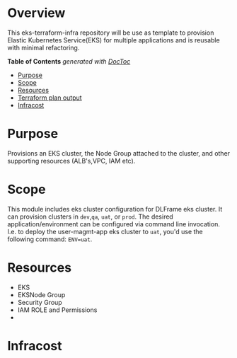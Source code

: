 # Overview 

This eks-terraform-infra repository will be use as template to provision Elastic Kubernetes Service(EKS) for multiple applications and is reusable with minimal refactoring.

<!-- START doctoc generated TOC please keep comment here to allow auto update -->
<!-- DON'T EDIT THIS SECTION, INSTEAD RE-RUN doctoc TO UPDATE -->
**Table of Contents**  *generated with [DocToc](https://github.com/thlorenz/doctoc)*

- [Purpose](#purpose)
- [Scope](#scope)
- [Resources](#resources)
- [Terraform plan output](#terraform-plan-output)
- [Infracost](#Infracost)

# Purpose
Provisions an EKS cluster, the Node Group attached to the cluster, and other supporting resources (ALB's,VPC, IAM etc).

# Scope

This module includes eks cluster configuration for DLFrame eks  cluster. It can provision clusters in `dev`,`qa`, `uat`, or `prod`. The desired application/environment can be configured via command line invocation. I.e. to deploy the user-magmt-app eks cluster to `uat`, you'd use the following command: `ENV=uat`.

# Resources
- EKS
- EKSNode Group
- Security Group
- IAM ROLE and Permissions
- 

# Infracost 
